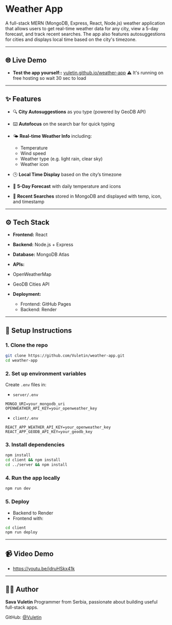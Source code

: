 # Weather App

A full-stack MERN (MongoDB, Express, React, Node.js) weather application that allows users to get real-time weather data for any city, view a 5-day forecast, and track recent searches. The app also features autosuggestions for cities and displays local time based on the city's timezone.

---

## 🌐 Live Demo

* **Test the app yourself::** [vuletin.github.io/weather-app](https://vuletin.github.io/weather-app)
   ⚠ It's running on free hosting so wait 30 sec to load

---

## ✨ Features

* 🔍 **City Autosuggestions** as you type (powered by GeoDB API)
* ⌨️ **Autofocus** on the search bar for quick typing
* 🌤️ **Real-time Weather Info** including:
  * Temperature
  * Wind speed
  * Weather type (e.g. light rain, clear sky)
  * Weather icon
  
* 🕒 **Local Time Display** based on the city’s timezone
* 📅 **5-Day Forecast** with daily temperature and icons
* 🔁 **Recent Searches** stored in MongoDB and displayed with temp, icon, and timestamp

---

## ⚙️ Tech Stack

* **Frontend:** React
* **Backend:** Node.js + Express
* **Database:** MongoDB Atlas
* **APIs:**
 * OpenWeatherMap
 * GeoDB Cities API

* **Deployment:**

   * Frontend: GitHub Pages
   * Backend: Render

---

## 🚀 Setup Instructions

### 1. Clone the repo

```bash
git clone https://github.com/Vuletin/weather-app.git
cd weather-app
```

### 2. Set up environment variables

Create `.env` files in:

* `server/.env`

```env
MONGO_URI=your_mongodb_uri
OPENWEATHER_API_KEY=your_openweather_key
```

* `client/.env`

```env
REACT_APP_WEATHER_API_KEY=your_openweather_key
REACT_APP_GEODB_API_KEY=your_geodb_key
```

### 3. Install dependencies

```bash
npm install
cd client && npm install
cd ../server && npm install
```

### 4. Run the app locally

```bash
npm run dev
```

### 5. Deploy

* Backend to Render
* Frontend with:

```bash
cd client
npm run deploy
```

---

## 📹 Video Demo
* https://youtu.be/jdruHSkx41k
---

## 🙋‍♂️ Author

**Sava Vuletin**
Programmer from Serbia, passionate about building useful full-stack apps.

GitHub: [@Vuletin](https://github.com/Vuletin)
